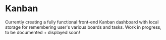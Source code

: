 # Kanban

Currently creating a fully functional front-end Kanban dashboard with local storage for remembering user's various boards and tasks.
Work in progress, to be documented + displayed soon!
